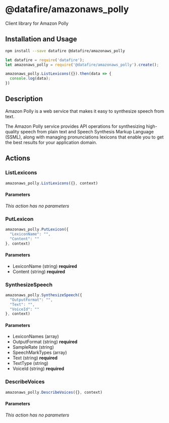 # @datafire/amazonaws_polly

Client library for Amazon Polly

## Installation and Usage
```bash
npm install --save datafire @datafire/amazonaws_polly
```

```js
let datafire = require('datafire');
let amazonaws_polly = require('@datafire/amazonaws_polly').create();

amazonaws_polly.ListLexicons({}).then(data => {
  console.log(data);
})
```

## Description
<p>Amazon Polly is a web service that makes it easy to synthesize speech from text.</p> <p>The Amazon Polly service provides API operations for synthesizing high-quality speech from plain text and Speech Synthesis Markup Language (SSML), along with managing pronunciations lexicons that enable you to get the best results for your application domain.</p>

## Actions
### ListLexicons



```js
amazonaws_polly.ListLexicons({}, context)
```

#### Parameters
*This action has no parameters*

### PutLexicon



```js
amazonaws_polly.PutLexicon({
  "LexiconName": "",
  "Content": ""
}, context)
```

#### Parameters
* LexiconName (string) **required**
* Content (string) **required**

### SynthesizeSpeech



```js
amazonaws_polly.SynthesizeSpeech({
  "OutputFormat": "",
  "Text": "",
  "VoiceId": ""
}, context)
```

#### Parameters
* LexiconNames (array)
* OutputFormat (string) **required**
* SampleRate (string)
* SpeechMarkTypes (array)
* Text (string) **required**
* TextType (string)
* VoiceId (string) **required**

### DescribeVoices



```js
amazonaws_polly.DescribeVoices({}, context)
```

#### Parameters
*This action has no parameters*

